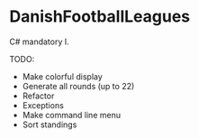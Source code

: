 # DanishFootballLeagues
C# mandatory I.

TODO: 

- Make colorful display 
- Generate all rounds (up to 22)
- Refactor
- Exceptions
- Make command line menu 
- Sort standings 

